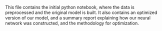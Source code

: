 This file contains the initial python notebook, where the data is preprocessed and the original model is built. It also contains an optimized version of our model, and a summary report explaining how our neural network was constructed, and the methodology for optimization. 
